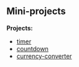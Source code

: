 ## Mini-projects

**Projects:**

- [timer](https://evgeniy-web-dev.github.io/mini-projects/timer/)
- [countdown](https://evgeniy-web-dev.github.io/mini-projects/countdown/)
- [currency-converter](https://evgeniy-web-dev.github.io/mini-projects/currency-converter/)
